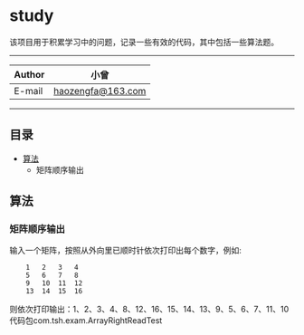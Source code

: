 study
===========================
该项目用于积累学习中的问题，记录一些有效的代码，其中包括一些算法题。 

****
|Author|小曾|
|---|---
|E-mail|haozengfa@163.com

****
## 目录
* [算法](#算法)
    * 矩阵顺序输出

算法
------
### 矩阵顺序输出
输入一个矩阵，按照从外向里已顺时针依次打印出每个数字，例如:
```
    1   2   3   4
    5   6   7   8
    9   10  11  12
    13  14  15  16
``` 
则依次打印输出：1、2、3、4、8、12、16、15、14、13、9、5、6、7、11、10  
代码包com.tsh.exam.ArrayRightReadTest

